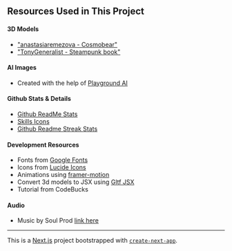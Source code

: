 ## Resources Used in This Project

#### 3D Models

- ["anastasiaremezova - Cosmobear"](https://sketchfab.com/models/9544ea02fff149529130642a718dc19c/embed)
- ["TonyGeneralist - Steampunk book"](https://sketchfab.com/3d-models/steampunk-book-670778920a1f48c5bd7900ad98a09a52)

#### AI Images

- Created with the help of [Playground AI](https://playgroundai.com/)

#### Github Stats & Details

- [Github ReadMe Stats](https://github.com/anuraghazra/github-readme-stats)
- [Skills Icons](https://github.com/tandpfun/skill-icons)
- [Github Readme Streak Stats](https://github.com/denvercoder1/github-readme-streak-stats)

#### Development Resources

- Fonts from [Google Fonts](https://fonts.google.com/) <br />
- Icons from [Lucide Icons](https://lucide.dev/) <br />
- Animations using [framer-motion](https://www.framer.com/motion/) <br />
- Convert 3d models to JSX using [Gltf JSX](https://github.com/pmndrs/gltfjsx)
- Tutorial from CodeBucks

#### Audio 

- Music by Soul Prod <a href="https://www.youtube.com/watch?v=L0EpLx6wnT8">link here</a>

---

This is a [Next.js](https://nextjs.org/) project bootstrapped with [`create-next-app`](https://github.com/vercel/next.js/tree/canary/packages/create-next-app).
